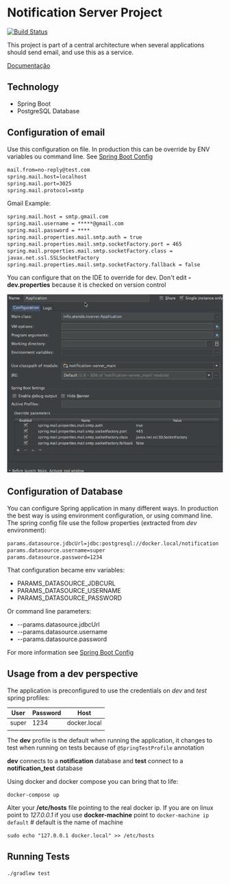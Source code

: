 Notification Server Project
============================
[![Build Status](https://api.shippable.com/projects/540e84d43479c5ea8f9f0513/badge?branchName=master)](https://app.shippable.com/projects/540e84d43479c5ea8f9f0513/builds/latest)

This project is part of a central architecture when several applications should send email, and use this as a service.

[Documentação](http://wiki.atende.info/display/wa)

## Technology

* Spring Boot
* PostgreSQL Database

## Configuration of email

Use this configuration on file. In production this can be override by ENV variables ou command line. See [Spring Boot Config]

    mail.from=no-reply@test.com
    spring.mail.host=localhost
    spring.mail.port=3025
    spring.mail.protocol=smtp

Gmail Example:

    spring.mail.host = smtp.gmail.com
    spring.mail.username = *****@gmail.com
    spring.mail.password = ****
    spring.mail.properties.mail.smtp.auth = true
    spring.mail.properties.mail.smtp.socketFactory.port = 465
    spring.mail.properties.mail.smtp.socketFactory.class = javax.net.ssl.SSLSocketFactory
    spring.mail.properties.mail.smtp.socketFactory.fallback = false

You can configure that on the IDE to override for dev. Don't edit **-dev.properties** because it is checked on version control

![Email Config IDEA](images/config_email.png "IDEA Email Config Spring")

## Configuration of Database

You can configure Spring application in many different ways. In production the best way
is using environment configuration, or using command line. The spring config file use the follow
properties (extracted from _dev_ environment):

    params.datasource.jdbcUrl=jdbc:postgresql://docker.local/notification
    params.datasource.username=super
    params.datasource.password=1234

That configuration became env variables:

* PARAMS_DATASOURCE_JDBCURL
* PARAMS_DATASOURCE_USERNAME
* PARAMS_DATASOURCE_PASSWORD

Or command line parameters:

* --params.datasource.jdbcUrl
* --params.datasource.username
* --params.datasource.password

For more information see [Spring Boot Config]

## Usage from a dev perspective

The application is preconfigured to use the credentials on *dev* and *test* spring profiles:

| User  | Password | Host         |
|-------|----------| ------------ |
| super | 1234     | docker.local |
|       |          |              |

The **dev** profile is the default when running the application, it changes to test when running on tests because
of `@SpringTestProfile` annotation

**dev** connects to a **notification** database and **test** connect to a **notification_test** database

Using docker and docker compose you can bring that to life:

    docker-compose up

Alter your **/etc/hosts** file pointing to the real docker ip. If you are on linux point to *127.0.0.1* if you
use **docker-machine** point to `docker-machine ip default` # default is the name of machine


    sudo echo "127.0.0.1 docker.local" >> /etc/hosts

## Running Tests

```
./gradlew test
```

[Spring Boot Config]:https://docs.spring.io/spring-boot/docs/current/reference/html/boot-features-external-config.html
